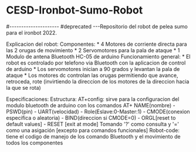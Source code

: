 # CESD-Ironbot-Sumo-Robot
#---------------------
#deprecated
---Repositorio del robot de pelea sumo para el ironbot 2022.

Explicacion del robot:
  Componentes: 
    * 4 Motores de corriente directa para las 2 orugas de movimiento
    * 2 Servomotores para la pala de ataque 
    * 1 Modulo de antena Bluetooth HC-05 de arduino
  Funcionamiento general:
    * El robot es controlado por telefono via Bluetooth con la aplicacion de control de arduino
    * Los servomotores inician a 90 grados y levantan la pala de ataque
    * Los motores dc controlan las orugas permitiendo que avance, retroceda, rote (invirtiendo la direccion de los motores de la direccion hacia la que se rota)

Especificaciones:
  Estructura:
    AT+config: sirve para la configuracion del modulo bluetooth de arduino con los comandos AT+ NAME(nombre) - PSWD(pin) -
UART(velocidad) - Role(Eslave:0-Master:1) - CMODE(conexion especifica o aleatoria) - BIND(direccion si CMODE=0) - ORGL[reset to default values] - RESET [exit at mode]
Tomando '?' como consulta y '=<value>' como una asigación [excepto para comandos funcionales]
    Robot-code: tiene el codigo de manejo de los comando Bluetooth y el movimiento de todos los componentes
